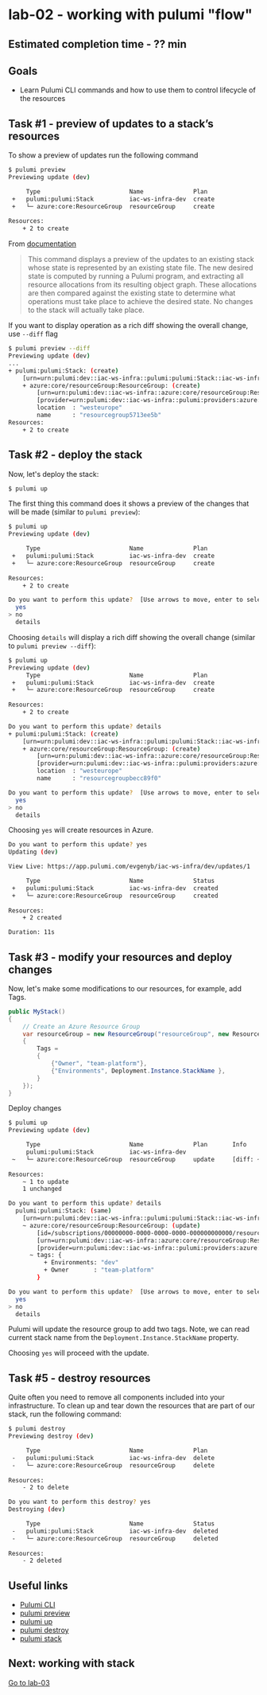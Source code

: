 # lab-02 - working with pulumi "flow"

## Estimated completion time - ?? min

## Goals

* Learn Pulumi CLI commands and how to use them to control lifecycle of the resources

## Task #1 - preview of updates to a stack’s resources

To show a preview of updates run the following command

```bash
$ pulumi preview
Previewing update (dev)

     Type                         Name              Plan       
 +   pulumi:pulumi:Stack          iac-ws-infra-dev  create     
 +   └─ azure:core:ResourceGroup  resourceGroup     create     
 
Resources:
    + 2 to create
```

From [documentation](https://www.pulumi.com/docs/reference/cli/pulumi_preview/)
> This command displays a preview of the updates to an existing stack whose state is represented by an existing state file. The new desired state is computed by running a Pulumi program, and extracting all resource allocations from its resulting object graph. These allocations are then compared against the existing state to determine what operations must take place to achieve the desired state. No changes to the stack will actually take place.

If you want to display operation as a rich diff showing the overall change, use `--diff` flag

```bash
$ pulumi preview --diff
Previewing update (dev)
...
+ pulumi:pulumi:Stack: (create)
    [urn=urn:pulumi:dev::iac-ws-infra::pulumi:pulumi:Stack::iac-ws-infra-dev]
    + azure:core/resourceGroup:ResourceGroup: (create)
        [urn=urn:pulumi:dev::iac-ws-infra::azure:core/resourceGroup:ResourceGroup::resourceGroup]
        [provider=urn:pulumi:dev::iac-ws-infra::pulumi:providers:azure::default_3_20_1::04da6b54-80e4-46f7-96ec-b56ff0331ba9]
        location  : "westeurope"
        name      : "resourcegroup5713ee5b"
Resources:
    + 2 to create
```

## Task #2 - deploy the stack

Now, let's deploy the stack:

```bash
$ pulumi up
```

The first thing this command does it shows a preview of the changes that will be made (similar to `pulumi preview`):

```bash
$ pulumi up
Previewing update (dev)

     Type                         Name              Plan       
 +   pulumi:pulumi:Stack          iac-ws-infra-dev  create     
 +   └─ azure:core:ResourceGroup  resourceGroup     create     
 
Resources:
    + 2 to create

Do you want to perform this update?  [Use arrows to move, enter to select, type to filter]
  yes
> no
  details
```

Choosing `details` will display a rich diff showing the overall change (similar to `pulumi preview --diff`):

```bash
$ pulumi up
Previewing update (dev)
     Type                         Name              Plan       
 +   pulumi:pulumi:Stack          iac-ws-infra-dev  create     
 +   └─ azure:core:ResourceGroup  resourceGroup     create     
 
Resources:
    + 2 to create

Do you want to perform this update? details
+ pulumi:pulumi:Stack: (create)
    [urn=urn:pulumi:dev::iac-ws-infra::pulumi:pulumi:Stack::iac-ws-infra-dev]
    + azure:core/resourceGroup:ResourceGroup: (create)
        [urn=urn:pulumi:dev::iac-ws-infra::azure:core/resourceGroup:ResourceGroup::resourceGroup]
        [provider=urn:pulumi:dev::iac-ws-infra::pulumi:providers:azure::default_3_20_1::04da6b54-80e4-46f7-96ec-b56ff0331ba9]
        location  : "westeurope"
        name      : "resourcegroupbecc89f0"

Do you want to perform this update?  [Use arrows to move, enter to select, type to filter]
  yes
> no
  details
```

Choosing `yes` will create resources in Azure.

```bash
Do you want to perform this update? yes
Updating (dev)

View Live: https://app.pulumi.com/evgenyb/iac-ws-infra/dev/updates/1

     Type                         Name              Status      
 +   pulumi:pulumi:Stack          iac-ws-infra-dev  created     
 +   └─ azure:core:ResourceGroup  resourceGroup     created     
 
Resources:
    + 2 created

Duration: 11s
```

## Task #3 - modify your resources and deploy changes

Now, let's make some modifications to our resources, for example, add Tags.

```c#
public MyStack()
{
    // Create an Azure Resource Group
    var resourceGroup = new ResourceGroup("resourceGroup", new ResourceGroupArgs
    {
        Tags = 
        {
            {"Owner", "team-platform"},
            {"Environments", Deployment.Instance.StackName },
        }
    });
}
```

Deploy changes

```bash
$ pulumi up
Previewing update (dev)

     Type                         Name              Plan       Info
     pulumi:pulumi:Stack          iac-ws-infra-dev             
 ~   └─ azure:core:ResourceGroup  resourceGroup     update     [diff: ~tags]
 
Resources:
    ~ 1 to update
    1 unchanged

Do you want to perform this update? details
  pulumi:pulumi:Stack: (same)
    [urn=urn:pulumi:dev::iac-ws-infra::pulumi:pulumi:Stack::iac-ws-infra-dev]
    ~ azure:core/resourceGroup:ResourceGroup: (update)
        [id=/subscriptions/00000000-0000-0000-0000-000000000000/resourceGroups/resourcegroupb965cf3b]
        [urn=urn:pulumi:dev::iac-ws-infra::azure:core/resourceGroup:ResourceGroup::resourceGroup]
        [provider=urn:pulumi:dev::iac-ws-infra::pulumi:providers:azure::default_3_20_1::61ad2ddb-15cf-4ed6-9d87-23f962ba0128]
      ~ tags: {
          + Environments: "dev"
          + Owner       : "team-platform"
        }

Do you want to perform this update?  [Use arrows to move, enter to select, type to filter]
  yes
> no
  details
```

Pulumi will update the resource group to add two tags. Note, we can read current stack name from the `Deployment.Instance.StackName` property.

Choosing `yes` will proceed with the update.

## Task #5 - destroy resources

Quite often you need to remove all components included into your infrastructure. To clean up and tear down the resources that are part of our stack, run the following command:

```bash
$ pulumi destroy
Previewing destroy (dev)

     Type                         Name              Plan       
 -   pulumi:pulumi:Stack          iac-ws-infra-dev  delete     
 -   └─ azure:core:ResourceGroup  resourceGroup     delete     
 
Resources:
    - 2 to delete

Do you want to perform this destroy? yes
Destroying (dev)

     Type                         Name              Status      
 -   pulumi:pulumi:Stack          iac-ws-infra-dev  deleted     
 -   └─ azure:core:ResourceGroup  resourceGroup     deleted     
 
Resources:
    - 2 deleted
```

## Useful links

* [Pulumi CLI](https://www.pulumi.com/docs/reference/cli/)
* [pulumi preview](https://www.pulumi.com/docs/reference/cli/pulumi_preview/)
* [pulumi up](https://www.pulumi.com/docs/reference/cli/pulumi_up/)
* [pulumi destroy](https://www.pulumi.com/docs/reference/cli/pulumi_destroy/)
* [pulumi stack](https://www.pulumi.com/docs/reference/cli/pulumi_stack/)

## Next: working with stack

[Go to lab-03](../lab-03/readme.md)